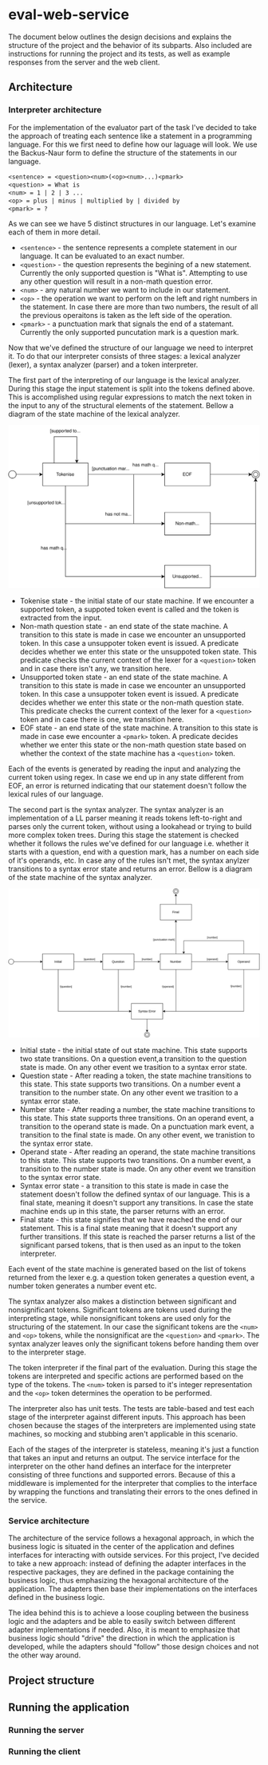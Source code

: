 # eval-web-service

The document below outlines the design decisions and explains the structure of the project and the behavior of its subparts. Also included are instructions for running the project and its tests, as well as example responses from the server and the web client.

## Architecture

### Interpreter architecture

For the implementation of the evaluator part of the task I've decided to take the approach of treating each sentence like a statement in a programming language. For this we first need to define how our laguage will look. We use the Backus-Naur form to define the structure of the statements in our language. 

```
<sentence> = <question><num>(<op><num>...)<pmark>
<question> = What is
<num> = 1 | 2 | 3 ...
<op> = plus | minus | multiplied by | divided by
<pmark> = ?
```

As we can see we have 5 distinct structures in our language. Let's examine each of them in more detail.
- `<sentence>` - the sentence represents a complete statement in our language. It can be evaluated to an exact number.
- `<question>` - the question represents the begining of a new statement. Currently the only supported question is "What is". Attempting to use any other question will result in a non-math question error.
- `<num>` - any natural number we want to include in our statement.
- `<op>` - the operation we want to perform on the left and right numbers in the statement. In case there are more than two numbers, the result of all the previous operaitons is taken as the left side of the operation.
 - `<pmark>` - a punctuation mark that signals the end of a statemant. Currently the only supported puncutation mark is a question mark.

Now that we've defined the structure of our language we need to interpret it. To do that our interpreter consists of three stages: a lexical analyzer (lexer), a syntax analyzer (parser) and a token interpreter.

The first part of the interpreting of our language is the lexical analyzer. During this stage the input statement is split into the tokens defined above. This is accomplished using regular expressions to match the next token in the input to any of the structural elements of the statement. Bellow a diagram of the state machine of the lexical analyzer. 

![lexer state machine](assets/lexer.drawio.svg)

- Tokenise state - the initial state of our state machine. If we encounter a supported token, a suppoted token event is called and the token is extracted from the input.
- Non-math question state - an end state of the state machine. A transition to this state is made in case we encounter an unsupported token. In this case a unsuppoter token event is issued. A predicate decides whether we enter this state or the unsuppoted token state. This predicate checks the current context of the lexer for a `<question>` token and in case there isn't any, we transition here.
- Unsupported token state - an end state of the state machine. A transition to this state is made in case we encounter an unsupported token. In this case a unsuppoter token event is issued. A predicate decides whether we enter this state or the non-math question state. This predicate checks the current context of the lexer for a `<question>` token and in case there is one, we transition here.
- EOF state - an end state of the state machine. A transition to this state is made in case ewe encounter a `<pmark>` token. A predicate decides whether we enter this state or the non-math question state based on whether the context of the state machine has a `<question>` token.

Each of the events is generated by reading the input and analyzing the current token using regex. In case we end up in any state different from EOF, an error is returned indicating that our statement doesn't follow the lexical rules of our language. 

The second part is the syntax analyzer. The syntax analyzer is an implementation of a LL parser meaning it reads tokens left-to-right and parses only the current token, without using a lookahead or trying to build more complex token trees. During this stage the statement is checked whether it follows the rules we've defined for our language i.e. whether it starts with a question, end with a question mark, has a number on each side of it's operands, etc. In case any of the rules isn't met, the syntax anylzer transitions to a syntax error state and returns an error. Bellow is a diagram of the state machine of the syntax analyzer.

![parser state machine](assets/parser.drawio.svg)

- Initial state - the initial state of out state machine. This state supports two state transitions. On a question event,a transition to the question state is made. On any other event we trasition to a syntax error state.
- Question state - After reading a token, the state machine transitions to this state. This state supports two transitions. On a number event a transition to the number state. On any other event we trasition to a syntax error state.
- Number state - After reading a number, the state machine transitions to this state. This state supports three transitions. On an operand event, a transition to the operand state is made. On a punctuation mark event, a transition to the final state is made. On any other event, we tranistion to the syntax error state.
- Operand state - After reading an operand, the state machine transitions to this state. This state supports two transitions. On a number event, a transition to the number state is made. On any other event we transition to the syntax error state.
- Syntax error state - a transition to this state is made in case the statement doesn't follow the defined syntax of our language. This is a final state, meaning it doesn't support any transitions. In case the state machine ends up in this state, the parser returns with an error. 
- Final state - this state signifies that we have reached the end of our statement. This is a final state meaning that it doesn't support any further transitions. If this state is reached the parser returns a list of the significant parsed tokens, that is then used as an input to the token interpreter.

Each event of the state machine is generated based on the list of tokens returned from the lexer e.g. a question token generates a question event, a number token generates a number event etc.

The syntax analyzer also makes a distinction between significant and nonsignificant tokens. Significant tokens are tokens used during the interpreting stage, while nonsignificant tokens are used only for the structuring of the statement. In our case the significant tokens are the `<num>` and `<op>` tokens, while the nonsignificat are the `<question>` and `<pmark>`. The syntax analyzer leaves only the significant tokens before handing them over to the interpreter stage.

The token interpreter if the final part of the evaluation. During this stage the tokens are interpreted and specific actions are performed based on the type of the tokens. The `<num>` token is parsed to it's integer representation and the `<op>` token determines the operation to be performed.

The interpreter also has unit tests. The tests are table-based and test each stage of the interpreter against different inputs. This approach has been chosen because the stages of the interpreters are implemented using state machines, so mocking and stubbing aren't applicable in this scenario.

Each of the stages of the interpreter is stateless, meaning it's just a function that takes an input and returns an output. The service interface for the interpreter on the other hand defines an interface for the interpreter consisting of three functions and supported errors. Because of this a middleware is implemented for the interpreter that complies to the interface by wrapping the functions and translating their errors to the ones defined in the service.


### Service architecture

The architecture of the service follows a hexagonal approach, in which the business logic is situated in the center of the application and defines interfaces for interacting with outside services. For this project, I've decided to take a new approach: instead of defining the adapter interfaces in the respective packages, they are defined in the package containing the business logic, thus emphasizing the hexagonal architecture of the application. The adapters then base their implementations on the interfaces defined in the business logic.

The idea behind this is to achieve a loose coupling between the business logic and the adapters and be able to easily switch between different adapter implementations if needed. Also, it is meant to emphasize that business logic should "drive" the direction in which the application is developed, while the adapters should "follow" those design choices and not the other way around.

## Project structure

## Running the application

### Running the server

### Running the client
